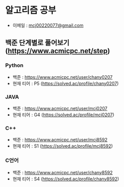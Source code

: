 # 알고리즘 공부
- 이메일 : mcj00220077@gmail.com

## 백준 단계별로 풀어보기 (https://www.acmicpc.net/step)

### Python
- 백준 : https://www.acmicpc.net/user/chany0207
- 현재 티어 : P5 (https://solved.ac/profile/chany0207)

### JAVA
- 백준 : https://www.acmicpc.net/user/mcj0207
- 현재 티어 : G4 (https://solved.ac/profile/mcj0207)

### C++
- 백준 : https://www.acmicpc.net/user/mcj8592
- 현재 티어 : S1 (https://solved.ac/profile/mcj8592)

### C언어
- 백준 : https://www.acmicpc.net/user/chany8592
- 현재 티어 : S4 (https://solved.ac/profile/chany8592)